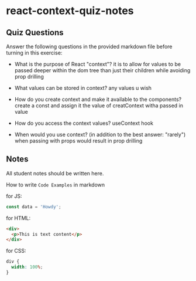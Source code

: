 # react-context-quiz-notes

## Quiz Questions

Answer the following questions in the provided markdown file before turning in this exercise:

- What is the purpose of React "context"?
  it is to allow for values to be passed deeper within the dom tree than just their children while avoiding prop drilling
- What values can be stored in context?
  any values u wish

- How do you create context and make it available to the components?
  create a const and assign it the value of creatContext witha passed in value
- How do you access the context values?
  useContext hook
- When would you use context? (in addition to the best answer: "rarely")
  when passing with props would result in prop drilling

## Notes

All student notes should be written here.

How to write `Code Examples` in markdown

for JS:

```javascript
const data = 'Howdy';
```

for HTML:

```html
<div>
  <p>This is text content</p>
</div>
```

for CSS:

```css
div {
  width: 100%;
}
```
